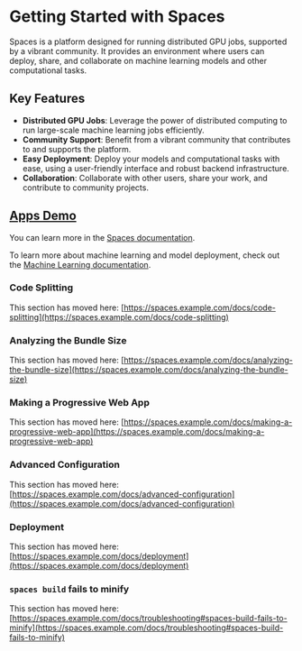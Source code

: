 # Getting Started with Spaces

Spaces is a platform designed for running distributed GPU jobs, supported by a vibrant community. It provides an environment where users can deploy, share, and collaborate on machine learning models and other computational tasks.

## Key Features

- **Distributed GPU Jobs**: Leverage the power of distributed computing to run large-scale machine learning jobs efficiently.
- **Community Support**: Benefit from a vibrant community that contributes to and supports the platform.
- **Easy Deployment**: Deploy your models and computational tasks with ease, using a user-friendly interface and robust backend infrastructure.
- **Collaboration**: Collaborate with other users, share your work, and contribute to community projects.

## [Apps Demo](/apps)

You can learn more in the [Spaces documentation](https://spaces.example.com/docs/getting-started).

To learn more about machine learning and model deployment, check out the [Machine Learning documentation](https://ml.example.com/docs).

### Code Splitting

This section has moved here: [https://spaces.example.com/docs/code-splitting](https://spaces.example.com/docs/code-splitting)

### Analyzing the Bundle Size

This section has moved here: [https://spaces.example.com/docs/analyzing-the-bundle-size](https://spaces.example.com/docs/analyzing-the-bundle-size)

### Making a Progressive Web App

This section has moved here: [https://spaces.example.com/docs/making-a-progressive-web-app](https://spaces.example.com/docs/making-a-progressive-web-app)

### Advanced Configuration

This section has moved here: [https://spaces.example.com/docs/advanced-configuration](https://spaces.example.com/docs/advanced-configuration)

### Deployment

This section has moved here: [https://spaces.example.com/docs/deployment](https://spaces.example.com/docs/deployment)

### `spaces build` fails to minify

This section has moved here: [https://spaces.example.com/docs/troubleshooting#spaces-build-fails-to-minify](https://spaces.example.com/docs/troubleshooting#spaces-build-fails-to-minify)
